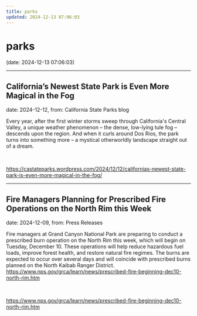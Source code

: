 ```yaml
---
title: parks
updated: 2024-12-13 07:06:03
---
```


# parks

(date: 2024-12-13 07:06:03)

---

## California’s Newest State Park is Even More Magical in the Fog

date: 2024-12-12, from: California State Parks blog

Every year, after the first winter storms sweep through California's Central Valley, a unique weather phenomenon – the dense, low-lying tule fog – descends upon the region. And when it curls around Dos Rios, the park turns into something more – a mystical otherworldly landscape straight out of a dream. 

<br> 

<https://castateparks.wordpress.com/2024/12/12/californias-newest-state-park-is-even-more-magical-in-the-fog/>

---

## Fire Managers Planning for Prescribed Fire Operations on the North Rim this Week

date: 2024-12-09, from: Press Releases

Fire managers at Grand Canyon National Park are preparing to conduct a prescribed burn operation on the North Rim this week, which will begin on Tuesday, December 10. These operations will help reduce hazardous fuel loads, improve forest health, and restore natural fire regimes. The burns are expected to occur over several days and will coincide with prescribed burns planned on the North Kaibab Ranger District. https://www.nps.gov/grca/learn/news/prescribed-fire-beginning-dec10-north-rim.htm 

<br> 

<https://www.nps.gov/grca/learn/news/prescribed-fire-beginning-dec10-north-rim.htm>

